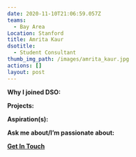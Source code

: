 ```yaml
---
date: 2020-11-10T21:06:59.057Z
teams:
  - Bay Area
Location: Stanford
title: Amrita Kaur
dsotitle:
  - Student Consultant
thumb_img_path: /images/amrita_kaur.jpg
actions: []
layout: post
---
```

**Why I joined DSO:**

**Projects:**

**Aspiration(s):**

**Ask me about/I’m passionate about:** 

**[Get In Touch](mailto:amritakaur@dsoglobal.org)**